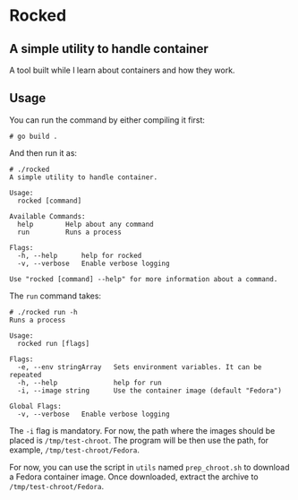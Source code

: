 # Rocked

## A simple utility to handle container

A tool built while I learn about containers and how they work.


## Usage

You can run the command by either compiling it first:
```
# go build .
```
And then run it as:
```
# ./rocked
A simple utility to handle container.

Usage:
  rocked [command]

Available Commands:
  help        Help about any command
  run         Runs a process

Flags:
  -h, --help      help for rocked
  -v, --verbose   Enable verbose logging

Use "rocked [command] --help" for more information about a command.
```
The `run` command takes:
```
# ./rocked run -h
Runs a process

Usage:
  rocked run [flags]

Flags:
  -e, --env stringArray   Sets environment variables. It can be repeated
  -h, --help              help for run
  -i, --image string      Use the container image (default "Fedora")

Global Flags:
  -v, --verbose   Enable verbose logging
```

The `-i` flag is mandatory. For now, the path where the images should be placed is `/tmp/test-chroot`.
The program will be then use the path, for example, `/tmp/test-chroot/Fedora`.

For now, you can use the script in `utils` named `prep_chroot.sh` to download a Fedora container image.
Once downloaded, extract the archive to `/tmp/test-chroot/Fedora`.
